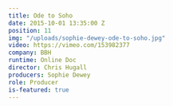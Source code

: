 ```yaml
---
title: Ode to Soho
date: 2015-10-01 13:35:00 Z
position: 11
img: "/uploads/sophie-dewey-ode-to-soho.jpg"
video: https://vimeo.com/153982377
company: BBH
runtime: Online Doc
director: Chris Hugall
producers: Sophie Dewey
role: Producer
is-featured: true
---
```


